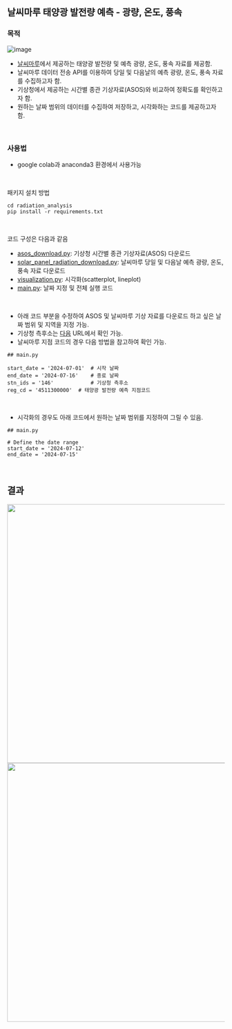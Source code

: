 ## 날씨마루 태양광 발전량 예측 - 광량, 온도, 풍속

### 목적

![image](https://github.com/user-attachments/assets/5bc18131-63e9-4be1-993c-49b8dad1e641)

- [날씨마루](https://bd.kma.go.kr/kma2020/fs/energySelect1.do?pageNum=5&menuCd=F050701000#none)에서 제공하는 태양광 발전량 및 예측 광량, 온도, 풍속 자료를 제공함.
- 날씨마루 데이터 전송 API를 이용하여 당일 및 다음날의 예측 광량, 온도, 풍속 자료를 수집하고자 함.
- 기상청에서 제공하는 시간별 종관 기상자료(ASOS)와 비교하여 정확도를 확인하고자 함.
- 원하는 날짜 범위의 데이터를 수집하여 저장하고, 시각화하는 코드를 제공하고자 함.

  
<br>

### 사용법

- google colab과 anaconda3 환경에서 사용가능

<br>

패키지 설치 방법

```
cd radiation_analysis
pip install -r requirements.txt
```

<br>

코드 구성은 다음과 같음

- [asos_download.py](raduation_analysis/asos_download.py): 기상청 시간별 종관 기상자료(ASOS) 다운로드
- [solar_panel_radiation_download.py](raduation_analysis/solar_panel_radiation_download.py): 날씨마루 당일 및 다음날 예측 광량, 온도, 풍속 자료 다운로드
- [visualization.py](raduation_analysis/visualization.py): 시각화(scatterplot, lineplot)
- [main.py](raduation_analysis/main.py): 날짜 지정 및 전체 실행 코드

<br>

- 아래 코드 부분을 수정하여 ASOS 및 날씨마루 기상 자료를 다운로드 하고 싶은 날짜 범위 및 지역을 지정 가능.
- 기상청 측후소는 [다음](https://data.kma.go.kr/data/grnd/selectAsosRltmList.do?pgmNo=36&openPopup=Y) URL에서 확인 가능.
- 날씨마루 지점 코드의 경우 다음 방법을 참고하여 확인 가능.

```
## main.py

start_date = '2024-07-01'  # 시작 날짜
end_date = '2024-07-16'    # 종료 날짜
stn_ids = '146'            # 기상청 측후소
reg_cd = '4511300000'  # 태양광 발전량 예측 지점코드
```

<br>

- 시각화의 경우도 아래 코드에서 원하는 날짜 범위를 지정하여 그릴 수 있음.

```
## main.py

# Define the date range
start_date = '2024-07-12'
end_date = '2024-07-15'
```

<br>

## 결과

<img src=https://github.com/user-attachments/assets/c6841b78-aef2-4bc2-95fd-85ee8c22ab6b width=600>

<img src=https://github.com/user-attachments/assets/b997728d-8c06-40fe-9e17-e61878daf16a width=600>


